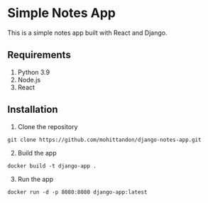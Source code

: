 # Simple Notes App
This is a simple notes app built with React and Django.

## Requirements
1. Python 3.9
2. Node.js
3. React

## Installation
1. Clone the repository
```
git clone https://github.com/mohittandon/django-notes-app.git
```

2. Build the app
```
docker build -t django-app .
```

3. Run the app
```
docker run -d -p 8080:8080 django-app:latest
```
